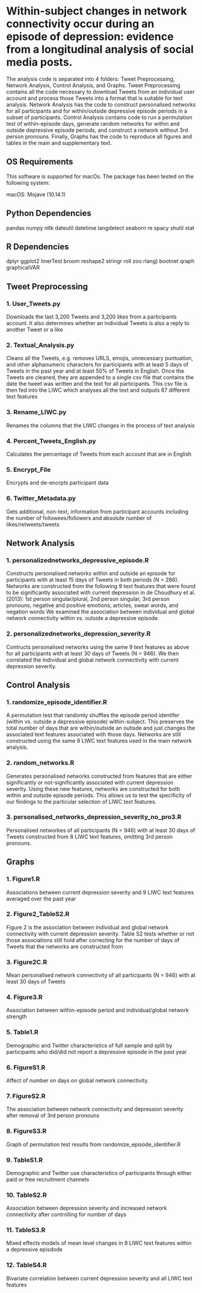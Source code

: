 # Within-subject changes in network connectivity occur during an episode of depression: evidence from a longitudinal analysis of social media posts.

The analysis code is separated into 4 folders: Tweet Preprocessing, Network Analysis, Control Analysis, and Graphs.
Tweet Preprocessing contains all the code necessary to download Tweets from an individual user account and process those Tweets into a format that is 
suitable for text analysis. Network Analysis has the code to construct personalised networks for all participants and for within/outside depressive 
episode periods in a subset of participants. Control Analysis contains code to run a permutation test of within-episode days, generate random networks for within and outside 
depressive episode periods, and construct a network without 3rd person pronouns. Finally, Graphs has the code to reproduce all figures and tables in the 
main and supplementary text. 

## OS Requirements
This software is supported for macOs. The package has been tested on the following system:

macOS: Mojave (10.14.1)


## Python Dependencies

pandas 
numpy 
nltk
dateutil
datetime
langdetect
seaborn 
re
spacy
shutil
stat

## R Dependencies

dplyr
ggplot2
lmerTest
broom
reshape2
stringr
roll
zoo
rlang)
bootnet
qraph
graphicalVAR

## Tweet Preprocessing

### 1. User_Tweets.py 

Downloads the last 3,200 Tweets and 3,200 likes from a participants account. It also determines whether an individual Tweets is 
also a reply to another Tweet or a like

### 2. Textual_Analysis.py 

Cleans all the Tweets, e.g. removes URLS, emojis, unnecessary puntuation, and other alphanumeric characters for participants with at least 5 days of Tweets
in the past year and at least 50% of Tweets in English. Once the Tweets are cleaned, they are appended to a single csv file that contains the date the tweet was 
written and the text for all participants. This csv file is then fed into the LIWC which analyses all the text and outputs 87 different text features

### 3. Rename_LIWC.py 

Renames the columns that the LIWC changes in the process of text analysis

### 4. Percent_Tweets_English.py 

Calculates the percentage of Tweets from each account that are in English

### 5. Encrypt_File 

Encrypts and de-encrpts participant data  

### 6. Twitter_Metadata.py 

Gets additional, non-text, information from participant accounts including the number of followees/followers and absolute number of likes/retweets/tweets

## Network Analysis

### 1. personalizednetworks_depressive_episode.R 

Constructs personalised networks within and outside an episode for participants with at least 15 days of Tweets in both periods (N = 286). 
Networks are constructed from the following 9 text features that were found to be significantly associated with current depression in de Choudhury et al.(2013):
1st person singular/plural, 2nd person singular, 3rd person pronouns, negative and positive emotions, articles, swear words, and negation words
We examined the association between individual and global network connectivity within vs. outside a depressive episode.

### 2. personalizednetworks_depression_severity.R

Contructs personalised networks using the same 9 text features as above for all participants with at least 30 days of Tweets (N = 946).
We then correlated the individual and global network connectivity with current depression severity. 

## Control Analysis 

### 1. randomize_episode_identifier.R 

A permutation test that randomly shuffles the episode period identifer (within vs. outside a depressive episode) within-subject. This
preserves the total number of days that are within/outside an outisde and just changes the associated text features associated with those days. 
Networks are still constructed using the same 9 LIWC text features used in the main network analysis.

### 2. random_networks.R 

Generates personalised networks constructed from features that are either significantly or not-significantly associated with current depression severity. 
Using these new features, networks are constructed for both within and outside episode periods. This allows us to test the specificity of our findings to the particular 
selection of LIWC text features. 

### 3. personalised_networks_depression_severity_no_pro3.R

Personalised networkes of all participants (N = 946) with at least 30 days of Tweets constructed from 8 LIWC text features, omitting 3rd person pronouns. 

## Graphs

### 1. Figure1.R 

Associations between current depression severity and 9 LIWC text features averaged over the past year

### 2. Figure2_TableS2.R 

Figure 2 is the association between individual and global network connectivity with current depression severity. 
Table S2 tests whether or not those associations still 
hold after correcting for the number of days of Tweets that the networks are constructed from 

### 3. Figure2C.R

Mean personalised network connectivity of all participants (N = 946) with at least 30 days of Tweets 

### 4. Figure3.R 

Association between within-episode period and individual/global network strength 

### 5. Table1.R 

Demographic and Twitter characteristics of full sample and split by participants who did/did not report a depressive episode in the past year

### 6. FigureS1.R

Affect of number on days on global network connectivity.

### 7. FigureS2.R

The association between network connectivity and depression severity after removal of 3rd person pronouns 

### 8. FigureS3.R

Graph of permutation test results from randomize_episode_identifier.R 

### 9. TableS1.R

Demographic and Twitter use characteristics of participants through either paid or free recruitment channels 

### 10. TableS2.R

Association between depression severity and increased network connectivity after controlling for number of days 

### 11. TableS3.R

Mixed effects models of mean level changes in 9 LIWC text features within a depressive episdode  

### 12. TableS4.R

Bivariate correlation between current depression severity and all LIWC text features 






